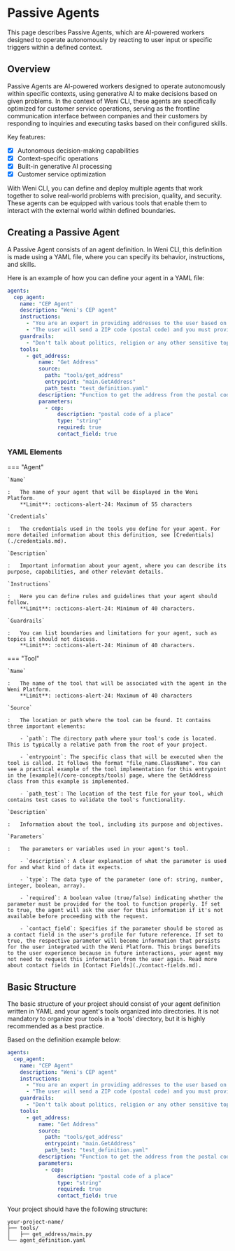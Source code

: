 # Passive Agents

This page describes Passive Agents, which are AI-powered workers designed to operate autonomously by reacting to user input or specific triggers within a defined context.

## Overview

Passive Agents are AI-powered workers designed to operate autonomously within specific contexts, using generative AI to make decisions based on given problems. In the context of Weni CLI, these agents are specifically optimized for customer service operations, serving as the frontline communication interface between companies and their customers by responding to inquiries and executing tasks based on their configured skills.

Key features:

- [x] Autonomous decision-making capabilities
- [x] Context-specific operations
- [x] Built-in generative AI processing
- [x] Customer service optimization

With Weni CLI, you can define and deploy multiple agents that work together to solve real-world problems with precision, quality, and security. These agents can be equipped with various tools that enable them to interact with the external world within defined boundaries.

## Creating a Passive Agent

A Passive Agent consists of an agent definition. In Weni CLI, this definition is made using a YAML file, where you can specify its behavior, instructions, and skills.

Here is an example of how you can define your agent in a YAML file:

``` yaml title="agent_definition.yaml"
agents:
  cep_agent:
    name: "CEP Agent"
    description: "Weni's CEP agent"
    instructions:
      - "You are an expert in providing addresses to the user based on a postal code provided by the user"
      - "The user will send a ZIP code (postal code) and you must provide the address corresponding to this code."
    guardrails:
      - "Don't talk about politics, religion or any other sensitive topic. Keep it neutral."
    tools:
      - get_address:
          name: "Get Address"
          source: 
            path: "tools/get_address"
            entrypoint: "main.GetAddress"
            path_test: "test_definition.yaml"
          description: "Function to get the address from the postal code"
          parameters:
            - cep:
                description: "postal code of a place"
                type: "string"
                required: true
                contact_field: true
```

### YAML Elements

=== "Agent"

    `Name`

    :   The name of your agent that will be displayed in the Weni Platform.  
        **Limit**: :octicons-alert-24: Maximum of 55 characters

    `Credentials`

    :   The credentials used in the tools you define for your agent. For more detailed information about this definition, see [Credentials](./credentials.md).

    `Description`

    :   Important information about your agent, where you can describe its purpose, capabilities, and other relevant details.

    `Instructions`

    :   Here you can define rules and guidelines that your agent should follow.  
        **Limit**: :octicons-alert-24: Minimum of 40 characters.

    `Guardrails`

    :   You can list boundaries and limitations for your agent, such as topics it should not discuss.  
        **Limit**: :octicons-alert-24: Minimum of 40 characters.

=== "Tool"

    `Name`

    :   The name of the tool that will be associated with the agent in the Weni Platform.  
        **Limit**: :octicons-alert-24: Maximum of 40 characters

    `Source`

    :   The location or path where the tool can be found. It contains three important elements:
        
        - `path`: The directory path where your tool's code is located. This is typically a relative path from the root of your project.
        
        - `entrypoint`: The specific class that will be executed when the tool is called. It follows the format "file_name.ClassName". You can see a practical example of the tool implementation for this entrypoint in the [example](/core-concepts/tools) page, where the GetAddress class from this example is implemented.
        
        - `path_test`: The location of the test file for your tool, which contains test cases to validate the tool's functionality.

    `Description`

    :   Information about the tool, including its purpose and objectives.

    `Parameters`

    :   The parameters or variables used in your agent's tool.
        
        - `description`: A clear explanation of what the parameter is used for and what kind of data it expects.
        
        - `type`: The data type of the parameter (one of: string, number, integer, boolean, array).
        
        - `required`: A boolean value (true/false) indicating whether the parameter must be provided for the tool to function properly. If set to true, the agent will ask the user for this information if it's not available before proceeding with the request.
        
        - `contact_field`: Specifies if the parameter should be stored as a contact field in the user's profile for future reference. If set to true, the respective parameter will become information that persists for the user integrated with the Weni Platform. This brings benefits to the user experience because in future interactions, your agent may not need to request this information from the user again. Read more about contact fields in [Contact Fields](./contact-fields.md).

## Basic Structure

The basic structure of your project should consist of your agent definition written in YAML and your agent's tools organized into directories. It is not mandatory to organize your tools in a 'tools' directory, but it is highly recommended as a best practice.

Based on the definition example below:

``` yaml title="agent_definition.yaml"
agents:
  cep_agent:
    name: "CEP Agent"
    description: "Weni's CEP agent"
    instructions:
      - "You are an expert in providing addresses to the user based on a postal code provided by the user"
      - "The user will send a ZIP code (postal code) and you must provide the address corresponding to this code."
    guardrails:
      - "Don't talk about politics, religion or any other sensitive topic. Keep it neutral."
    tools:
      - get_address:
          name: "Get Address"
          source: 
            path: "tools/get_address"
            entrypoint: "main.GetAddress"
            path_test: "test_definition.yaml"
          description: "Function to get the address from the postal code"
          parameters:
            - cep:
                description: "postal code of a place"
                type: "string"
                required: true
                contact_field: true
```

Your project should have the following structure:
```
your-project-name/
├── tools/
│   ├── get_address/main.py
└── agent_definition.yaml
```